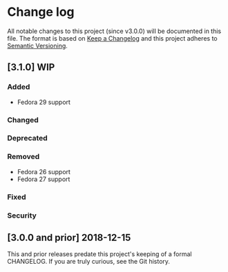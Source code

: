 <!--
# This file is part of the doubledog-apache Puppet module.
# Copyright 2018-2019 John Florian
# SPDX-License-Identifier: GPL-3.0-or-later

Template

## [VERSION] DATE/WIP
### Added
### Changed
### Deprecated
### Removed
### Fixed
### Security

-->

# Change log

All notable changes to this project (since v3.0.0) will be documented in this file.  The format is based on [Keep a Changelog](http://keepachangelog.com/en/1.0.0/) and this project adheres to [Semantic Versioning](http://semver.org).

## [3.1.0] WIP
### Added
- Fedora 29 support
### Changed
### Deprecated
### Removed
- Fedora 26 support
- Fedora 27 support
### Fixed
### Security

## [3.0.0 and prior] 2018-12-15

This and prior releases predate this project's keeping of a formal CHANGELOG.  If you are truly curious, see the Git history.
